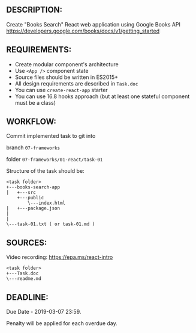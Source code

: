 ## DESCRIPTION:

Create "Books Search" React web application using Google Books API
https://developers.google.com/books/docs/v1/getting_started

## REQUIREMENTS:

- Create modular component's architecture
- Use `<App />` component state
- Source files should be written in ES2015+
- All design requirements are described in `Task.doc`
- You can use `create-react-app` starter
- You can use 16.8 hooks approach (but at least one stateful component must be a class)

## WORKFLOW:

Commit implemented task to git into

branch `07-frameworks`

folder `07-frameworks/01-react/task-01`

Structure of the task should be:

```
<task folder>
+---books-search-app
|   +---src
    +---public
        \---index.html
|   +---package.json
|   
|
\---task-01.txt ( or task-01.md )
```

## SOURCES:

Video recording:
https://epa.ms/react-intro

```
<task folder>
+---Task.doc
\---readme.md
```


## DEADLINE:

Due Date - 2019-03-07 23:59.

Penalty will be applied for each overdue day.
